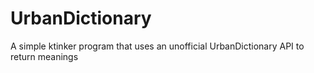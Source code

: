 # UrbanDictionary
 A simple ktinker program that uses an unofficial UrbanDictionary API to return meanings

